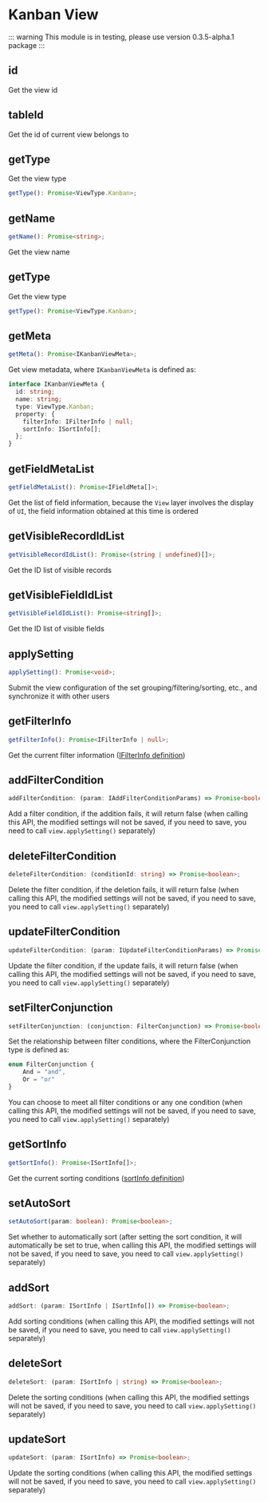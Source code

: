 # Kanban View

::: warning
This module is in testing, please use version 0.3.5-alpha.1 package
:::

## id
Get the view id

## tableId
Get the id of current view belongs to

## getType
Get the view type
```typescript
getType(): Promise<ViewType.Kanban>;
```

## getName
```typescript
getName(): Promise<string>;
```
Get the view name

## getType
Get the view type
```typescript
getType(): Promise<ViewType.Kanban>;
```

## getMeta
```typescript
getMeta(): Promise<IKanbanViewMeta>;
```

Get view metadata, where `IKanbanViewMeta` is defined as:

```typescript
interface IKanbanViewMeta {
  id: string;
  name: string;
  type: ViewType.Kanban;
  property: {
    filterInfo: IFilterInfo | null;
    sortInfo: ISortInfo[];
  };
}
```

## getFieldMetaList
```typescript
getFieldMetaList(): Promise<IFieldMeta[]>;
```
Get the list of field information, because the `View` layer involves the display of `UI`, the field information obtained at this time is ordered

## getVisibleRecordIdList
```typescript
getVisibleRecordIdList(): Promise<(string | undefined)[]>;
```
Get the ID list of visible records

## getVisibleFieldIdList
```typescript
getVisibleFieldIdList(): Promise<string[]>;
```
Get the ID list of visible fields

## applySetting
```typescript
applySetting(): Promise<void>;
```
Submit the view configuration of the set grouping/filtering/sorting, etc., and synchronize it with other users

## getFilterInfo
```typescript
getFilterInfo(): Promise<IFilterInfo | null>;
```
Get the current filter information ([IFilterInfo definition](./guide.md#ifilterinfo))

## addFilterCondition
```typescript
addFilterCondition: (param: IAddFilterConditionParams) => Promise<boolean>;
```
Add a filter condition, if the addition fails, it will return false (when calling this API, the modified settings will not be saved, if you need to save, you need to call `view.applySetting()` separately)

## deleteFilterCondition
```typescript
deleteFilterCondition: (conditionId: string) => Promise<boolean>;
```
Delete the filter condition, if the deletion fails, it will return false (when calling this API, the modified settings will not be saved, if you need to save, you need to call `view.applySetting()` separately)

## updateFilterCondition
```typescript
updateFilterCondition: (param: IUpdateFilterConditionParams) => Promise<boolean>;
```
Update the filter condition, if the update fails, it will return false (when calling this API, the modified settings will not be saved, if you need to save, you need to call `view.applySetting()` separately)

## setFilterConjunction
```typescript
setFilterConjunction: (conjunction: FilterConjunction) => Promise<boolean>;
```
Set the relationship between filter conditions, where the FilterConjunction type is defined as:
```typescript
enum FilterConjunction {
    And = "and",
    Or = "or"
}
```
You can choose to meet all filter conditions or any one condition (when calling this API, the modified settings will not be saved, if you need to save, you need to call `view.applySetting()` separately)
## getSortInfo
```typescript
getSortInfo(): Promise<ISortInfo[]>;
```
Get the current sorting conditions ([sortInfo definition](./guide.md#isortinfo))

## setAutoSort
```typescript
setAutoSort(param: boolean): Promise<boolean>;
```
Set whether to automatically sort (after setting the sort condition, it will automatically be set to true, when calling this API, the modified settings will not be saved, if you need to save, you need to call `view.applySetting()` separately)

## addSort
```typescript
addSort: (param: ISortInfo | ISortInfo[]) => Promise<boolean>;
```
Add sorting conditions (when calling this API, the modified settings will not be saved, if you need to save, you need to call `view.applySetting()` separately)

## deleteSort
```typescript
deleteSort: (param: ISortInfo | string) => Promise<boolean>;
```
Delete the sorting conditions (when calling this API, the modified settings will not be saved, if you need to save, you need to call `view.applySetting()` separately)

## updateSort
```typescript
updateSort: (param: ISortInfo) => Promise<boolean>;
```
Update the sorting conditions (when calling this API, the modified settings will not be saved, if you need to save, you need to call `view.applySetting()` separately)